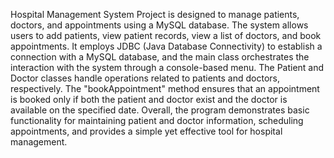 Hospital Management System Project is designed to manage patients, doctors, and appointments using a MySQL database. The system allows users to add patients, view patient records, view a list of doctors, and book appointments. It employs JDBC (Java Database Connectivity) to establish a connection with a MySQL database, and the main class orchestrates the interaction with the system through a console-based menu. The Patient and Doctor classes handle operations related to patients and doctors, respectively. The "bookAppointment" method ensures that an appointment is booked only if both the patient and doctor exist and the doctor is available on the specified date. Overall, the program demonstrates basic functionality for maintaining patient and doctor information, scheduling appointments, and provides a simple yet effective tool for hospital management.

